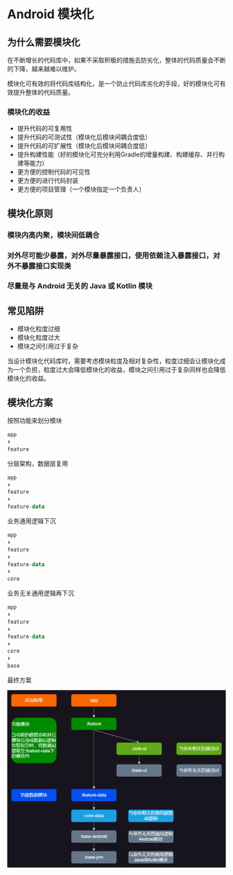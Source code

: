 # Android 模块化

## 为什么需要模块化

在不断增长的代码库中，如果不采取积极的措施去防劣化，整体的代码质量会不断的下降，越来越难以维护。

模块化可有效的将代码库结构化，是一个防止代码库劣化的手段，好的模块化可有效提升整体的代码质量。

### 模块化的收益

* 提升代码的可复用性
* 提升代码的可测试性（模块化后模块间耦合度低）
* 提升代码的可扩展性（模块化后模块间耦合度低）
* 提升构建性能（好的模块化可充分利用Gradle的增量构建、构建缓存、并行构建等能力）
* 更方便的控制代码的可见性
* 更方便的进行代码封装
* 更方便的项目管理（一个模块指定一个负责人）

## 模块化原则

### 模块内高内聚，模块间低耦合

### 对外尽可能少暴露，对外尽量暴露接口，使用依赖注入暴露接口，对外不暴露接口实现类

### 尽量是与 Android 无关的 Java 或 Kotlin 模块

## 常见陷阱

* 模块化粒度过细
* 模块化粒度过大
* 模块之间引用过于复杂

当设计模块化代码库时，需要考虑模块粒度及相对复杂性，粒度过细会让模块化成为一个负担，粒度过大会降低模块化的收益，模块之间引用过于复杂同样也会降低模块化的收益。

## 模块化方案

按照功能来划分模块

```kt
app
⬇️
feature
```

分层架构，数据层复用

```kt
app
⬇️
feature
⬇️
feature-data
```

业务通用逻辑下沉

```kt
app
⬇️
feature
⬇️
feature-data
⬇️
core
```

业务无关通用逻辑再下沉

```kt
app
⬇️
feature
⬇️
feature-data
⬇️
core
⬇️
base
```

最终方案

<img src="/Android/Modularization/assets/modularization.drawio.png" alt="Modularization" width="777">

